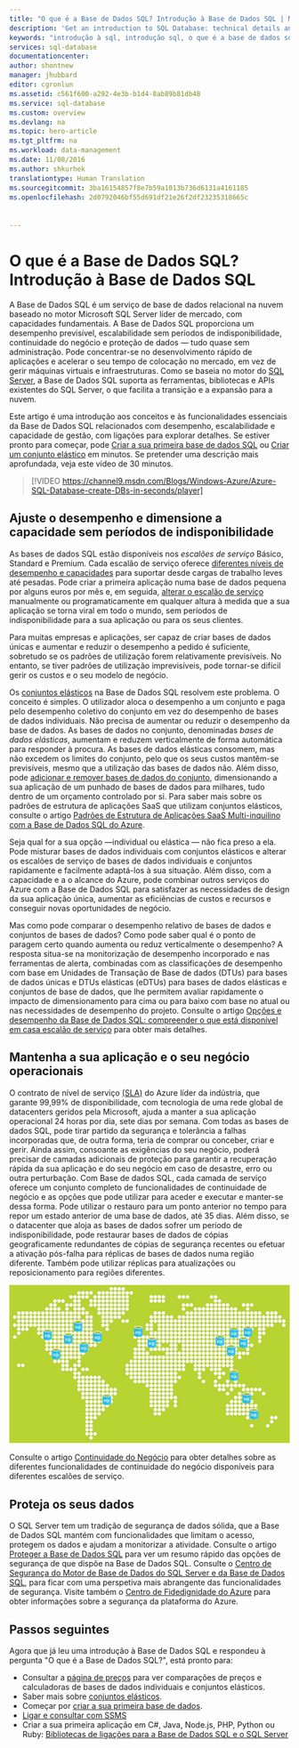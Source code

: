 ```yaml
---
title: "O que é a Base de Dados SQL? Introdução à Base de Dados SQL | Microsoft Docs"
description: 'Get an introduction to SQL Database: technical details and capabilities of Microsoft''s relational database management system (RDBMS) in the cloud.'
keywords: "introdução à sql, introdução sql, o que é a base de dados sql"
services: sql-database
documentationcenter: 
author: shontnew
manager: jhubbard
editor: cgronlun
ms.assetid: c561f600-a292-4e3b-b1d4-8ab89b81db48
ms.service: sql-database
ms.custom: overview
ms.devlang: na
ms.topic: hero-article
ms.tgt_pltfrm: na
ms.workload: data-management
ms.date: 11/08/2016
ms.author: shkurhek
translationtype: Human Translation
ms.sourcegitcommit: 3ba16154857f8e7b59a1013b736d6131a4161185
ms.openlocfilehash: 2d0792046bf55d691df21e26f2df23235318665c


---
```

# <a name="what-is-sql-database-introduction-to-sql-database"></a>O que é a Base de Dados SQL? Introdução à Base de Dados SQL
A Base de Dados SQL é um serviço de base de dados relacional na nuvem baseado no motor Microsoft SQL Server líder de mercado, com capacidades fundamentais. A Base de Dados SQL proporciona um desempenho previsível, escalabilidade sem períodos de indisponibilidade, continuidade do negócio e proteção de dados — tudo quase sem administração. Pode concentrar-se no desenvolvimento rápido de aplicações e acelerar o seu tempo de colocação no mercado, em vez de gerir máquinas virtuais e infraestruturas. Como se baseia no motor do [SQL Server](https://msdn.microsoft.com/library/bb545450.aspx), a Base de Dados SQL suporta as ferramentas, bibliotecas e APIs existentes do SQL Server, o que facilita a transição e a expansão para a nuvem.

Este artigo é uma introdução aos conceitos e às funcionalidades essenciais da Base de Dados SQL relacionados com desempenho, escalabilidade e capacidade de gestão, com ligações para explorar detalhes. Se estiver pronto para começar, pode [Criar a sua primeira base de dados SQL](sql-database-get-started.md) ou [Criar um conjunto elástico](sql-database-elastic-pool-create-portal.md) em minutos. Se pretender uma descrição mais aprofundada, veja este vídeo de 30 minutos.

> [!VIDEO https://channel9.msdn.com/Blogs/Windows-Azure/Azure-SQL-Database-create-DBs-in-seconds/player]
> 
> 

## <a name="adjust-performance-and-scale-without-downtime"></a>Ajuste o desempenho e dimensione a capacidade sem períodos de indisponibilidade
As bases de dados SQL estão disponíveis nos *escalões de serviço* Básico, Standard e Premium. Cada escalão de serviço oferece [diferentes níveis de desempenho e capacidades](sql-database-service-tiers.md) para suportar desde cargas de trabalho leves até pesadas. Pode criar a primeira aplicação numa base de dados pequena por alguns euros por mês e, em seguida, [alterar o escalão de serviço](sql-database-scale-up.md) manualmente ou programaticamente em qualquer altura à medida que a sua aplicação se torna viral em todo o mundo, sem períodos de indisponibilidade para a sua aplicação ou para os seus clientes.

Para muitas empresas e aplicações, ser capaz de criar bases de dados únicas e aumentar e reduzir o desempenho a pedido é suficiente, sobretudo se os padrões de utilização forem relativamente previsíveis. No entanto, se tiver padrões de utilização imprevisíveis, pode tornar-se difícil gerir os custos e o seu modelo de negócio.

Os [conjuntos elásticos](sql-database-elastic-pool.md) na Base de Dados SQL resolvem este problema. O conceito é simples. O utilizador aloca o desempenho a um conjunto e paga pelo desempenho coletivo do conjunto em vez do desempenho de bases de dados individuais. Não precisa de aumentar ou reduzir o desempenho da base de dados. As bases de dados no conjunto, denominadas *bases de dados elásticas*, aumentam e reduzem verticalmente de forma automática para responder à procura. As bases de dados elásticas consomem, mas não excedem os limites do conjunto, pelo que os seus custos mantêm-se previsíveis, mesmo que a utilização das bases de dados não. Além disso, pode [adicionar e remover bases de dados do conjunto](sql-database-elastic-pool-manage-portal.md), dimensionando a sua aplicação de um punhado de bases de dados para milhares, tudo dentro de um orçamento controlado por si. Para saber mais sobre os padrões de estrutura de aplicações SaaS que utilizam conjuntos elásticos, consulte o artigo [Padrões de Estrutura de Aplicações SaaS Multi-inquilino com a Base de Dados SQL do Azure](sql-database-design-patterns-multi-tenancy-saas-applications.md).

Seja qual for a sua opção —individual ou elástica — não fica preso a ela. Pode misturar bases de dados individuais com conjuntos elásticos e alterar os escalões de serviço de bases de dados individuais e conjuntos rapidamente e facilmente adaptá-los à sua situação. Além disso, com a capacidade e a o alcance do Azure, pode combinar outros serviços do Azure com a Base de Dados SQL para satisfazer as necessidades de design da sua aplicação única, aumentar as eficiências de custos e recursos e conseguir novas oportunidades de negócio.

Mas como pode comparar o desempenho relativo de bases de dados e conjuntos de bases de dados? Como pode saber qual é o ponto de paragem certo quando aumenta ou reduz verticalmente o desempenho? A resposta situa-se na monitorização de desempenho incorporado e nas ferramentas de alerta, combinadas com as classificações de desempenho com base em Unidades de Transação de Base de dados (DTUs) para bases de dados únicas e DTUs elásticas (eDTUs) para bases de dados elásticas e conjuntos de base de dados, que lhe permitem avaliar rapidamente o impacto de dimensionamento para cima ou para baixo com base no atual ou nas necessidades de desempenho do projeto. Consulte o artigo [Opções e desempenho da Base de Dados SQL: compreender o que está disponível em casa escalão de serviço](sql-database-service-tiers.md) para obter mais detalhes.

## <a name="keep-your-app-and-business-running"></a>Mantenha a sua aplicação e o seu negócio operacionais
O contrato de nível de serviço [(SLA)](http://azure.microsoft.com/support/legal/sla/) do Azure líder da indústria, que garante 99,99% de disponibilidade, com tecnologia de uma rede global de datacenters geridos pela Microsoft, ajuda a manter a sua aplicação operacional 24 horas por dia, sete dias por semana. Com todas as bases de dados SQL, pode tirar partido da segurança e tolerância a falhas incorporadas que, de outra forma, teria de comprar ou conceber, criar e gerir. Ainda assim, consoante as exigências do seu negócio, poderá precisar de camadas adicionais de proteção para garantir a recuperação rápida da sua aplicação e do seu negócio em caso de desastre, erro ou outra perturbação. Com Base de dados SQL, cada camada de serviço oferece um conjunto completo de funcionalidades de continuidade de negócio e as opções que pode utilizar para aceder e executar e manter-se dessa forma. Pode utilizar o restauro para um ponto anterior no tempo para repor um estado anterior de uma base de dados, até 35 dias. Além disso, se o datacenter que aloja as bases de dados sofrer um período de indisponibilidade, pode restaurar bases de dados de cópias geograficamente redundantes de cópias de segurança recentes ou efetuar a ativação pós-falha para réplicas de bases de dados numa região diferente. Também pode utilizar réplicas para atualizações ou reposicionamento para regiões diferentes.

![Georreplicação da Base de Dados SQL](./media/sql-database-technical-overview/azure_sqldb_map.png)

Consulte o artigo [Continuidade do Negócio](sql-database-business-continuity.md) para obter detalhes sobre as diferentes funcionalidades de continuidade do negócio disponíveis para diferentes escalões de serviço.

## <a name="secure-your-data"></a>Proteja os seus dados
O SQL Server tem um tradição de segurança de dados sólida, que a Base de Dados SQL mantém com funcionalidades que limitam o acesso, protegem os dados e ajudam a monitorizar a atividade. Consulte o artigo [Proteger a Base de Dados SQL](sql-database-security.md) para ver um resumo rápido das opções de segurança de que dispõe na Base de Dados SQL. Consulte o [Centro de Segurança do Motor de Base de Dados do SQL Server e da Base de Dados SQL](https://msdn.microsoft.com/library/bb510589), para ficar com uma perspetiva mais abrangente das funcionalidades de segurança. Visite também o [Centro de Fidedignidade do Azure](https://azure.microsoft.com/support/trust-center/security/) para obter informações sobre a segurança da plataforma do Azure.

## <a name="next-steps"></a>Passos seguintes
Agora que já leu uma introdução à Base de Dados SQL e respondeu à pergunta "O que é a Base de Dados SQL?", está pronto para:

* Consultar a [página de preços](https://azure.microsoft.com/pricing/details/sql-database/) para ver comparações de preços e calculadoras de bases de dados individuais e conjuntos elásticos.
* Saber mais sobre [conjuntos elásticos](sql-database-elastic-pool.md).
* Começar por [criar a sua primeira base de dados](sql-database-get-started.md).
* [Ligar e consultar com SSMS](sql-database-connect-query-ssms.md)
* Criar a sua primeira aplicação em C#, Java, Node.js, PHP, Python ou Ruby: [Bibliotecas de ligações para a Base de Dados SQL e o SQL Server](sql-database-libraries.md)



<!--HONumber=Dec16_HO3-->


